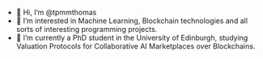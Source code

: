 - 👋 Hi, I’m @tpmmthomas
- 👀 I’m interested in Machine Learning, Blockchain technologies and all sorts of interesting programming projects.
- 🌱 I’m currently a PhD student in the University of Edinburgh, studying Valuation Protocols for Collaborative AI Marketplaces over Blockchains.



<!---
tpmmthomas/tpmmthomas is a ✨ special ✨ repository because its `README.md` (this file) appears on your GitHub profile.
You can click the Preview link to take a look at your changes.
--->
